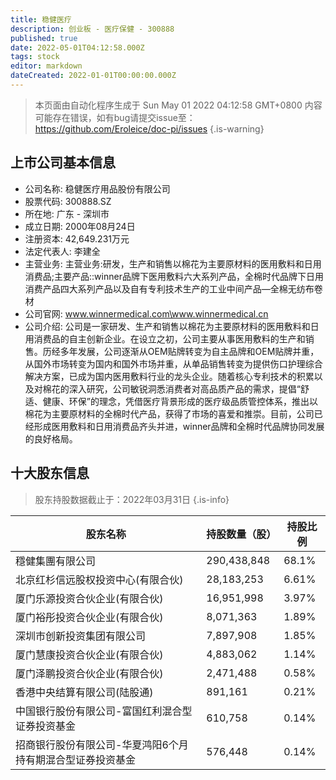 ```yaml
---
title: 稳健医疗
description: 创业板 - 医疗保健 - 300888
published: true
date: 2022-05-01T04:12:58.000Z
tags: stock
editor: markdown
dateCreated: 2022-01-01T00:00:00.000Z
---
```


> 本页面由自动化程序生成于 Sun May 01 2022 04:12:58 GMT+0800
> 内容可能存在错误，如有bug请提交issue至：https://github.com/Eroleice/doc-pi/issues
{.is-warning}

## 上市公司基本信息
- 公司名称: 稳健医疗用品股份有限公司
- 股票代码: 300888.SZ
- 所在地: 广东 - 深圳市
- 成立日期: 2000年08月24日
- 注册资本: 42,649.231万元
- 法定代表人: 李建全
- 主营业务: 主营业务:研发，生产和销售以棉花为主要原材料的医用敷料和日用消费品;主要产品::winner品牌下医用敷料六大系列产品，全棉时代品牌下日用消费产品四大系列产品以及自有专利技术生产的工业中间产品—全棉无纺布卷材
- 公司官网: www.winnermedical.com\www.winnermedical.cn
- 公司介绍: 公司是一家研发、生产和销售以棉花为主要原材料的医用敷料和日用消费品的自主创新企业。在设立之初，公司主要从事医用敷料的生产和销售。历经多年发展，公司逐渐从OEM贴牌转变为自主品牌和OEM贴牌并重，从国外市场转变为国内和国外市场并重，从单品销售转变为提供伤口护理综合解决方案，已成为国内医用敷料行业的龙头企业。随着核心专利技术的积累以及对棉花的深入研究，公司敏锐洞悉消费者对高品质产品的需求，提倡“舒适、健康、环保”的理念，凭借医疗背景形成的医疗级品质管控体系，推出以棉花为主要原材料的全棉时代产品，获得了市场的喜爱和推崇。目前，公司已经形成医用敷料和日用消费品齐头并进，winner品牌和全棉时代品牌协同发展的良好格局。


## 十大股东信息
> 股东持股数据截止于：2022年03月31日
{.is-info}

| 股东名称 | 持股数量（股） | 持股比例 |
| --- | --- | --- |
| 穩健集團有限公司 | 290,438,848 | 68.1% |
| 北京红杉信远股权投资中心(有限合伙) | 28,183,253 | 6.61% |
| 厦门乐源投资合伙企业(有限合伙) | 16,951,998 | 3.97% |
| 厦门裕彤投资合伙企业(有限合伙) | 8,071,363 | 1.89% |
| 深圳市创新投资集团有限公司 | 7,897,908 | 1.85% |
| 厦门慧康投资合伙企业(有限合伙) | 4,883,062 | 1.14% |
| 厦门泽鹏投资合伙企业(有限合伙) | 2,471,488 | 0.58% |
| 香港中央结算有限公司(陆股通) | 891,161 | 0.21% |
| 中国银行股份有限公司-富国红利混合型证券投资基金 | 610,758 | 0.14% |
| 招商银行股份有限公司-华夏鸿阳6个月持有期混合型证券投资基金 | 576,448 | 0.14% |




